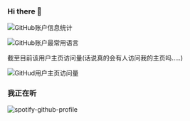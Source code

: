 ### Hi there 👋

![GitHub账户信息统计](https://github-stats.ubrong.com/api?username=viopsa233&show_icons=true&theme=tokyonight)

![GitHub账户最常用语言](https://github-stats.ubrong.com/api/top-langs/?username=viopsa233&layout=compact&theme=tokyonight)


截至目前该用户主页访问量(话说真的会有人访问我的主页吗.....)

![GitHud用户主页访问量](https://komarev.com/ghpvc/?username=viopsa233)


### 我正在听

![spotify-github-profile](https://spotify-github-profile.vercel.app/api/view.svg?uid=31rhxxkbifvfknvnuimmhm5fqzya&redirect=true][https://spotify-github-profile.vercel.app/api/view.svg?uid=31rhxxkbifvfknvnuimmhm5fqzya&cover_image=true&theme=default&show_offline=true&background_color=121212&interchange=true&bar_color_cover=true)
<!--
**viopsa233/viopsa233** is a ✨ _special_ ✨ repository because its `README.md` (this file) appears on your GitHub profile.

Here are some ideas to get you started:

- 🔭 I’m currently working on ...
- 🌱 I’m currently learning ...
- 👯 I’m looking to collaborate on ...
- 🤔 I’m looking for help with ...
- 💬 Ask me about ...
- 📫 How to reach me: ...
- 😄 Pronouns: ...
- ⚡ Fun fact: ...
-->


